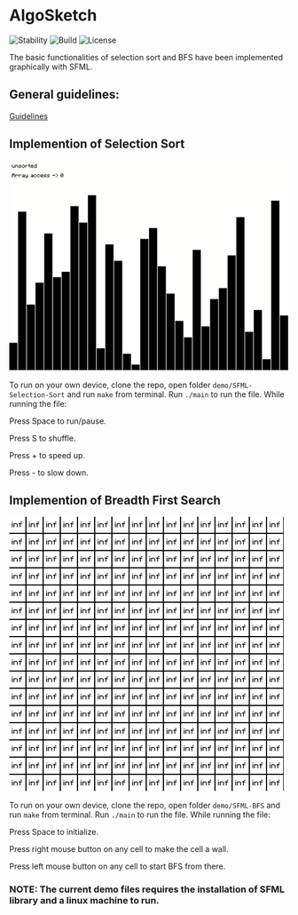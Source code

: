 # AlgoSketch
![Stability](https://img.shields.io/badge/stability-work_in_progress-lightgrey.svg) ![Build](https://img.shields.io/badge/build-failing-red.svg) ![License](https://img.shields.io/badge/license-MIT-orange.svg) 

The basic functionalities of selection sort and BFS have been implemented graphically with SFML. 

## General guidelines:
[Guidelines](doc/Guideline.md)

## Implemention of Selection Sort
![Selection Sort](demo/Selection-Sort-Demo.gif)

To run on your own device, clone the repo, open folder `demo/SFML-Selection-Sort` and run `make` from terminal. Run `./main` to run the file. While running the file: 

Press Space to run/pause.

Press S to shuffle.

Press + to speed up.

Press - to slow down.

## Implemention of Breadth First Search
![Breadth First Search](demo/BFS-Demo.gif)

To run on your own device, clone the repo, open folder `demo/SFML-BFS` and run `make` from terminal. Run `./main` to run the file. While running the file: 

Press Space to initialize.

Press right mouse button on any cell to make the cell a wall.

Press left mouse button on any cell to start BFS from there.

### NOTE: The current demo files requires the installation of SFML library and a linux machine to run.

